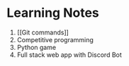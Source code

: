 # Learning Notes

1. [[Git commands]]
2. Competitive programming
3. Python game
4. Full stack web app with Discord Bot
